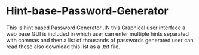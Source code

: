 # Hint-base-Password-Generator
This is hint based Password Generator .IN this Graphical user interface a web base GUI is included in which user can enter multiple hints separated with commas and then a list of thousands of passwords generated user can read these also download this list as a .txt file.
